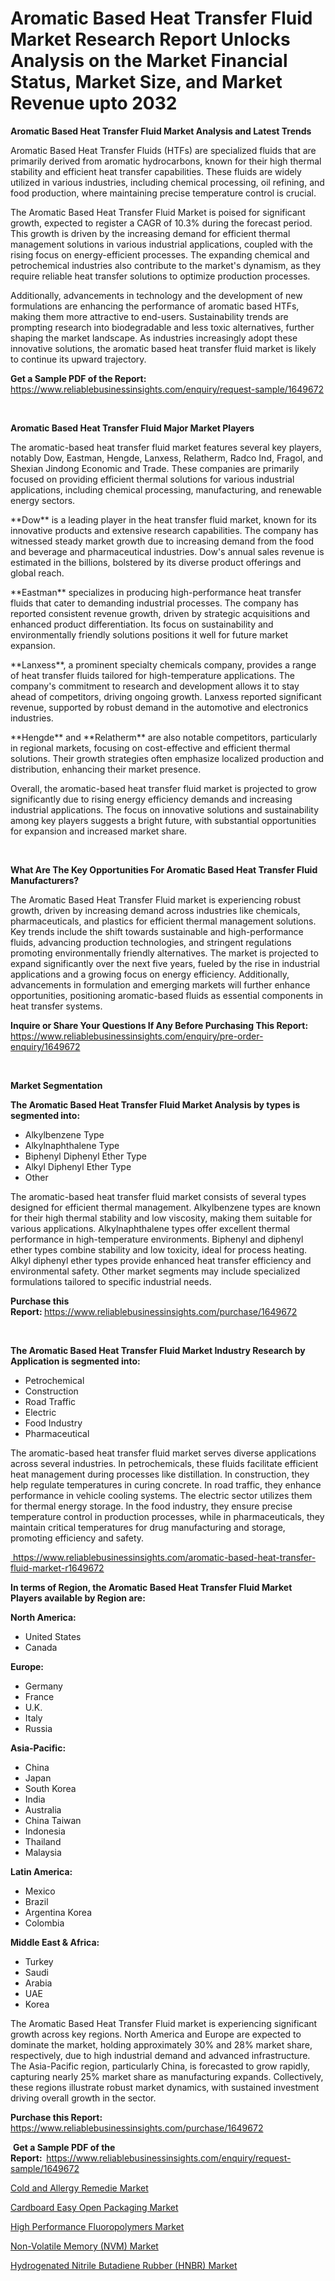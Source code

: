 <p><h1>Aromatic Based Heat Transfer Fluid Market Research Report Unlocks Analysis on the Market Financial Status, Market Size, and Market Revenue upto 2032</h1></p><p><strong>Aromatic Based Heat Transfer Fluid Market Analysis and Latest Trends</strong></p>
<p><p>Aromatic Based Heat Transfer Fluids (HTFs) are specialized fluids that are primarily derived from aromatic hydrocarbons, known for their high thermal stability and efficient heat transfer capabilities. These fluids are widely utilized in various industries, including chemical processing, oil refining, and food production, where maintaining precise temperature control is crucial.</p><p>The Aromatic Based Heat Transfer Fluid Market is poised for significant growth, expected to register a CAGR of 10.3% during the forecast period. This growth is driven by the increasing demand for efficient thermal management solutions in various industrial applications, coupled with the rising focus on energy-efficient processes. The expanding chemical and petrochemical industries also contribute to the market's dynamism, as they require reliable heat transfer solutions to optimize production processes.</p><p>Additionally, advancements in technology and the development of new formulations are enhancing the performance of aromatic based HTFs, making them more attractive to end-users. Sustainability trends are prompting research into biodegradable and less toxic alternatives, further shaping the market landscape. As industries increasingly adopt these innovative solutions, the aromatic based heat transfer fluid market is likely to continue its upward trajectory.</p></p>
<p><strong>Get a Sample PDF of the Report:&nbsp;</strong> <a href="https://www.reliablebusinessinsights.com/enquiry/request-sample/1649672?utm_campaign=1138&utm_medium=2&utm_source=Github&utm_content=ia&utm_term=06012025&utm_id=aromatic-based-heat-transfer-fluid">https://www.reliablebusinessinsights.com/enquiry/request-sample/1649672</a></p>
<p>&nbsp;</p>
<p><strong>Aromatic Based Heat Transfer Fluid Major Market Players</strong></p>
<p><p>The aromatic-based heat transfer fluid market features several key players, notably Dow, Eastman, Hengde, Lanxess, Relatherm, Radco Ind, Fragol, and Shexian Jindong Economic and Trade. These companies are primarily focused on providing efficient thermal solutions for various industrial applications, including chemical processing, manufacturing, and renewable energy sectors.</p><p>**Dow** is a leading player in the heat transfer fluid market, known for its innovative products and extensive research capabilities. The company has witnessed steady market growth due to increasing demand from the food and beverage and pharmaceutical industries. Dow's annual sales revenue is estimated in the billions, bolstered by its diverse product offerings and global reach.</p><p>**Eastman** specializes in producing high-performance heat transfer fluids that cater to demanding industrial processes. The company has reported consistent revenue growth, driven by strategic acquisitions and enhanced product differentiation. Its focus on sustainability and environmentally friendly solutions positions it well for future market expansion.</p><p>**Lanxess**, a prominent specialty chemicals company, provides a range of heat transfer fluids tailored for high-temperature applications. The company's commitment to research and development allows it to stay ahead of competitors, driving ongoing growth. Lanxess reported significant revenue, supported by robust demand in the automotive and electronics industries.</p><p>**Hengde** and **Relatherm** are also notable competitors, particularly in regional markets, focusing on cost-effective and efficient thermal solutions. Their growth strategies often emphasize localized production and distribution, enhancing their market presence.</p><p>Overall, the aromatic-based heat transfer fluid market is projected to grow significantly due to rising energy efficiency demands and increasing industrial applications. The focus on innovative solutions and sustainability among key players suggests a bright future, with substantial opportunities for expansion and increased market share.</p></p>
<p>&nbsp;</p>
<p><strong>What Are The Key Opportunities For Aromatic Based Heat Transfer Fluid Manufacturers?</strong></p>
<p><p>The Aromatic Based Heat Transfer Fluid market is experiencing robust growth, driven by increasing demand across industries like chemicals, pharmaceuticals, and plastics for efficient thermal management solutions. Key trends include the shift towards sustainable and high-performance fluids, advancing production technologies, and stringent regulations promoting environmentally friendly alternatives. The market is projected to expand significantly over the next five years, fueled by the rise in industrial applications and a growing focus on energy efficiency. Additionally, advancements in formulation and emerging markets will further enhance opportunities, positioning aromatic-based fluids as essential components in heat transfer systems.</p></p>
<p><strong>Inquire or Share Your Questions If Any Before Purchasing This Report:</strong> <a href="https://www.reliablebusinessinsights.com/enquiry/pre-order-enquiry/1649672?utm_campaign=1138&utm_medium=2&utm_source=Github&utm_content=ia&utm_term=06012025&utm_id=aromatic-based-heat-transfer-fluid">https://www.reliablebusinessinsights.com/enquiry/pre-order-enquiry/1649672</a></p>
<p>&nbsp;</p>
<p><strong>Market Segmentation</strong></p>
<p><strong>The Aromatic Based Heat Transfer Fluid Market Analysis by types is segmented into:</strong></p>
<p><ul><li>Alkylbenzene Type</li><li>Alkylnaphthalene Type</li><li>Biphenyl Diphenyl Ether Type</li><li>Alkyl Diphenyl Ether Type</li><li>Other</li></ul></p>
<p><p>The aromatic-based heat transfer fluid market consists of several types designed for efficient thermal management. Alkylbenzene types are known for their high thermal stability and low viscosity, making them suitable for various applications. Alkylnaphthalene types offer excellent thermal performance in high-temperature environments. Biphenyl and diphenyl ether types combine stability and low toxicity, ideal for process heating. Alkyl diphenyl ether types provide enhanced heat transfer efficiency and environmental safety. Other market segments may include specialized formulations tailored to specific industrial needs.</p></p>
<p><strong>Purchase this Report:&nbsp;</strong><a href="https://www.reliablebusinessinsights.com/purchase/1649672?utm_campaign=1138&utm_medium=2&utm_source=Github&utm_content=ia&utm_term=06012025&utm_id=aromatic-based-heat-transfer-fluid">https://www.reliablebusinessinsights.com/purchase/1649672</a></p>
<p>&nbsp;</p>
<p><strong>The Aromatic Based Heat Transfer Fluid Market Industry Research by Application is segmented into:</strong></p>
<p><ul><li>Petrochemical</li><li>Construction</li><li>Road Traffic</li><li>Electric</li><li>Food Industry</li><li>Pharmaceutical</li></ul></p>
<p><p>The aromatic-based heat transfer fluid market serves diverse applications across several industries. In petrochemicals, these fluids facilitate efficient heat management during processes like distillation. In construction, they help regulate temperatures in curing concrete. In road traffic, they enhance performance in vehicle cooling systems. The electric sector utilizes them for thermal energy storage. In the food industry, they ensure precise temperature control in production processes, while in pharmaceuticals, they maintain critical temperatures for drug manufacturing and storage, promoting efficiency and safety.</p></p>
<p><a href="https://www.reliablebusinessinsights.com/aromatic-based-heat-transfer-fluid-market-r1649672?utm_campaign=1138&utm_medium=2&utm_source=Github&utm_content=ia&utm_term=06012025&utm_id=aromatic-based-heat-transfer-fluid">&nbsp;https://www.reliablebusinessinsights.com/aromatic-based-heat-transfer-fluid-market-r1649672</a></p>
<p><strong>In terms of Region, the Aromatic Based Heat Transfer Fluid Market Players available by Region are:</strong></p>
<p>
    <p> <strong> North America: </strong>
        <ul>
            <li>United States</li>
            <li>Canada</li>
        </ul>
        </p> 
    <p> <strong> Europe: </strong>
        <ul>
            <li>Germany</li>
            <li>France</li>
            <li>U.K.</li>
            <li>Italy</li>
            <li>Russia</li>
        </ul>
        </p> 
    <p> <strong> Asia-Pacific: </strong>
        <ul>
            <li>China</li>
            <li>Japan</li>
            <li>South Korea</li>
            <li>India</li>
            <li>Australia</li>
            <li>China Taiwan</li>
            <li>Indonesia</li>
            <li>Thailand</li>
            <li>Malaysia</li>
        </ul>
        </p> 
    <p> <strong> Latin America: </strong>
        <ul>
            <li>Mexico</li>
            <li>Brazil</li>
            <li>Argentina Korea</li>
            <li>Colombia</li>
        </ul>
        </p> 
    <p> <strong> Middle East & Africa: </strong>
        <ul>
            <li>Turkey</li>
            <li>Saudi</li>
            <li>Arabia</li>
            <li>UAE</li>
            <li>Korea</li>
        </ul>
    </p>
    </p>
<p><p>The Aromatic Based Heat Transfer Fluid market is experiencing significant growth across key regions. North America and Europe are expected to dominate the market, holding approximately 30% and 28% market share, respectively, due to high industrial demand and advanced infrastructure. The Asia-Pacific region, particularly China, is forecasted to grow rapidly, capturing nearly 25% market share as manufacturing expands. Collectively, these regions illustrate robust market dynamics, with sustained investment driving overall growth in the sector.</p></p>
<p><strong>Purchase this Report: </strong><a href="https://www.reliablebusinessinsights.com/purchase/1649672?utm_campaign=1138&utm_medium=2&utm_source=Github&utm_content=ia&utm_term=06012025&utm_id=aromatic-based-heat-transfer-fluid">https://www.reliablebusinessinsights.com/purchase/1649672</a></p>
<p>&nbsp;<strong>Get a Sample PDF of the Report:&nbsp;&nbsp;</strong><a href="https://www.reliablebusinessinsights.com/enquiry/request-sample/1649672?utm_campaign=1138&utm_medium=2&utm_source=Github&utm_content=ia&utm_term=06012025&utm_id=aromatic-based-heat-transfer-fluid">https://www.reliablebusinessinsights.com/enquiry/request-sample/1649672</a></p>
<p><strong></strong></p>
<p><p><a href="https://github.com/shirleenfraker87/Market-Research-Report-List-1/blob/main/cold-and-allergy-remedie-market.md?utm_campaign=1138&utm_medium=2&utm_source=Github&utm_content=ia&utm_term=06012025&utm_id=aromatic-based-heat-transfer-fluid">Cold and Allergy Remedie Market</a></p><p><a href="https://github.com/norbeludie83/Market-Research-Report-List-1/blob/main/cardboard-easy-open-packaging-market.md?utm_campaign=1138&utm_medium=2&utm_source=Github&utm_content=ia&utm_term=06012025&utm_id=aromatic-based-heat-transfer-fluid">Cardboard Easy Open Packaging Market</a></p><p><a href="https://www.linkedin.com/pulse/high-performance-fluoropolymers-market-growth-study-projects-hao8f?utm_campaign=1138&utm_medium=2&utm_source=Github&utm_content=ia&utm_term=06012025&utm_id=aromatic-based-heat-transfer-fluid">High Performance Fluoropolymers Market</a></p><p><a href="https://www.linkedin.com/pulse/rapid-growth-global-non-volatile-memory-nvm-market-cagr-61-rdwhc?utm_campaign=1138&utm_medium=2&utm_source=Github&utm_content=ia&utm_term=06012025&utm_id=aromatic-based-heat-transfer-fluid">Non-Volatile Memory (NVM) Market</a></p><p><a href="https://www.linkedin.com/pulse/revenue-forecast-hydrogenated-nitrile-butadiene-rubber-hnbr-fc4xc?utm_campaign=1138&utm_medium=2&utm_source=Github&utm_content=ia&utm_term=06012025&utm_id=aromatic-based-heat-transfer-fluid">Hydrogenated Nitrile Butadiene Rubber (HNBR) Market</a></p></p>